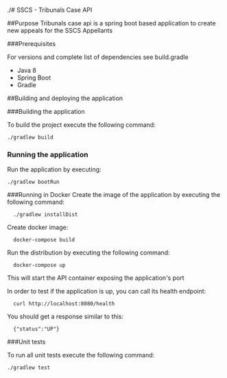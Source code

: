 ./# SSCS - Tribunals Case API

##Purpose
Tribunals case api is a spring boot based application to create new appeals for the SSCS Appellants


###Prerequisites

For versions and complete list of dependencies see build.gradle

* Java 8
* Spring Boot
* Gradle

##Building and deploying the application
  
###Building the application

To build the project execute the following command:

```
./gradlew build
```

### Running the application

Run the application by executing:

```
./gradlew bootRun
```

###Running in Docker
Create the image of the application by executing the following command:

```
  ./gradlew installDist
```

Create docker image:

```
  docker-compose build
```

Run the distribution by executing the following command:

```
  docker-compose up
```

This will start the API container exposing the application's port

In order to test if the application is up, you can call its health endpoint:

```
  curl http://localhost:8080/health
```

You should get a response similar to this:

```
  {"status":"UP"}
```


###Unit tests

To run all unit tests execute the following command:

```
./gradlew test
```
